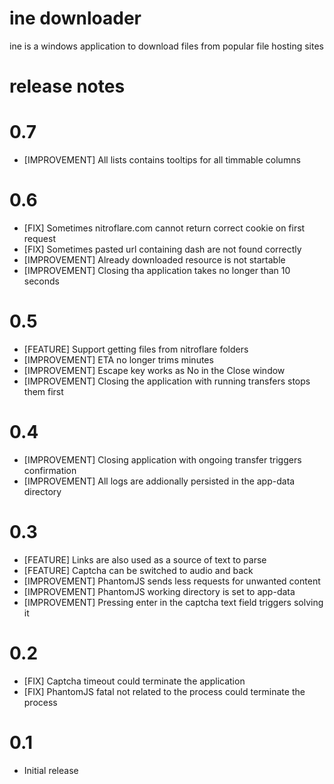 ine downloader
==============

ine is a windows application to download files from popular file hosting sites

release notes
=============

# 0.7
- [IMPROVEMENT] All lists contains tooltips for all timmable columns

# 0.6
- [FIX] Sometimes nitroflare.com cannot return correct cookie on first request
- [FIX] Sometimes pasted url containing dash are not found correctly
- [IMPROVEMENT] Already downloaded resource is not startable
- [IMPROVEMENT] Closing tha application takes no longer than 10 seconds

# 0.5
- [FEATURE] Support getting files from nitroflare folders
- [IMPROVEMENT] ETA no longer trims minutes
- [IMPROVEMENT] Escape key works as No in the Close window
- [IMPROVEMENT] Closing the application with running transfers stops them first

# 0.4
- [IMPROVEMENT] Closing application with ongoing transfer triggers confirmation
- [IMPROVEMENT] All logs are addionally persisted in the app-data directory

# 0.3
- [FEATURE] Links are also used as a source of text to parse
- [FEATURE] Captcha can be switched to audio and back
- [IMPROVEMENT] PhantomJS sends less requests for unwanted content
- [IMPROVEMENT] PhantomJS working directory is set to app-data
- [IMPROVEMENT] Pressing enter in the captcha text field triggers solving it

# 0.2
- [FIX] Captcha timeout could terminate the application
- [FIX] PhantomJS fatal not related to the process could terminate the process

# 0.1
- Initial release